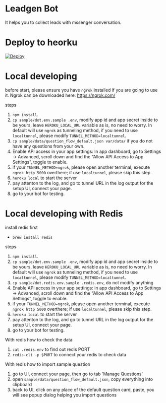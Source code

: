 Leadgen Bot
====

It helps you to collect leads with mssenger conversation.

Deploy to heorku
====

[![Deploy](https://www.herokucdn.com/deploy/button.svg)](https://heroku.com/deploy?template={{=it.GITHUBREPO}})

Local developing
====

before start, please ensure you have `ngrok` installed if you are going to use it. Ngrok can be downloaded here: https://ngrok.com/

steps
1. `npm install`.
2. `cp sample/dot.env.sample .env`, modify app id and app secret inside to be yours, leave `HEROKU_LOCAL_URL` variable as is, no need to worry. In default will use `ngrok` as tunneling method, if you need to use `localtunnel`, please modify `TUNNEL_METHOD=localtunnel`.
3. `cp sample/data/question_flow_default.json var/data/` if you do not have any questions from your own.
4. Enable API access in your app settings: In app dashboard, go to Settings → Advanced, scroll down and find the “Allow API Access to App Settings”, toggle to enable.
5. if your `TUNNEL_METHOD=ngrok`, please open another terminal, execute `ngrok http 5000` overthere; if use `localtunnel`, please skip this step.
6. `heroku local` to start the server
7. pay attenton to the log, and go to tunnel URL in the log output for the setup UI, connect your page.
8. go to your bot for testing.

Local developing with Redis
====

install redis first

* `brew install redis`

steps
1. `npm install`.
2. `cp sample/dot.env.sample .env`, modify app id and app secret inside to be yours, leave `HEROKU_LOCAL_URL` variable as is, no need to worry. In default will use `ngrok` as tunneling method, if you need to use `localtunnel`, please modify `TUNNEL_METHOD=localtunnel`.
3. `cp sample/dot.redis.env.sample .redis.env`, do not modify anything
4. Enable API access in your app settings: In app dashboard, go to Settings → Advanced, scroll down and find the “Allow API Access to App Settings”, toggle to enable.
5. if your `TUNNEL_METHOD=ngrok`, please open another terminal, execute `ngrok http 5000` overthere; if use `localtunnel`, please skip this step.
6. `heroku local` to start the server
7. pay attenton to the log, and go to tunnel URL in the log output for the setup UI, connect your page.
8. go to your bot for testing.

With redis how to check the data
1. `cat .redis.env` to find out redis PORT
2. `redis-cli -p $PORT` to connect your redis to check data

With redis how to import sample question
1. go to UI, connect your page, then go to tab 'Manage Questions'
2. open `sample/data/question_flow_default.json`, copy everything into clipboard
3. back to UI, click on any place of the default question card, paste, you will see popup dialog helping you import questions
